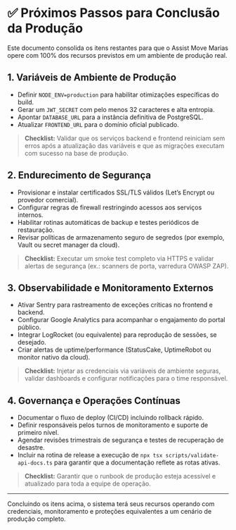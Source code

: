 # ✅ Próximos Passos para Conclusão da Produção

Este documento consolida os itens restantes para que o Assist Move Marias opere com 100% dos recursos previstos em um ambiente de produção real.

## 1. Variáveis de Ambiente de Produção
- Definir `NODE_ENV=production` para habilitar otimizações específicas do build.
- Gerar um `JWT_SECRET` com pelo menos 32 caracteres e alta entropia.
- Apontar `DATABASE_URL` para a instância definitiva de PostgreSQL.
- Atualizar `FRONTEND_URL` para o domínio oficial publicado.

> **Checklist:** Validar que os serviços backend e frontend reiniciam sem erros após a atualização das variáveis e que as migrações executam com sucesso na base de produção.

## 2. Endurecimento de Segurança
- Provisionar e instalar certificados SSL/TLS válidos (Let’s Encrypt ou provedor comercial).
- Configurar regras de firewall restringindo acessos aos serviços internos.
- Habilitar rotinas automáticas de backup e testes periódicos de restauração.
- Revisar políticas de armazenamento seguro de segredos (por exemplo, Vault ou secret manager da cloud).

> **Checklist:** Executar um smoke test completo via HTTPS e validar alertas de segurança (ex.: scanners de porta, varredura OWASP ZAP).

## 3. Observabilidade e Monitoramento Externos
- Ativar Sentry para rastreamento de exceções críticas no frontend e backend.
- Configurar Google Analytics para acompanhar o engajamento do portal público.
- Integrar LogRocket (ou equivalente) para reprodução de sessões, se desejado.
- Criar alertas de uptime/performance (StatusCake, UptimeRobot ou monitor nativo da cloud).

> **Checklist:** Injetar as credenciais via variáveis de ambiente seguras, validar dashboards e configurar notificações para o time responsável.

## 4. Governança e Operações Contínuas
- Documentar o fluxo de deploy (CI/CD) incluindo rollback rápido.
- Definir responsáveis pelos turnos de monitoramento e suporte de primeiro nível.
- Agendar revisões trimestrais de segurança e testes de recuperação de desastre.
- Incluir na rotina de release a execução de `npx tsx scripts/validate-api-docs.ts` para garantir que a documentação reflete as rotas ativas.

> **Checklist:** Garantir que o runbook de produção esteja acessível e atualizado para toda a equipe de operação.

---

Concluindo os itens acima, o sistema terá seus recursos operando com credenciais, monitoramento e proteções equivalentes a um cenário de produção completo.
